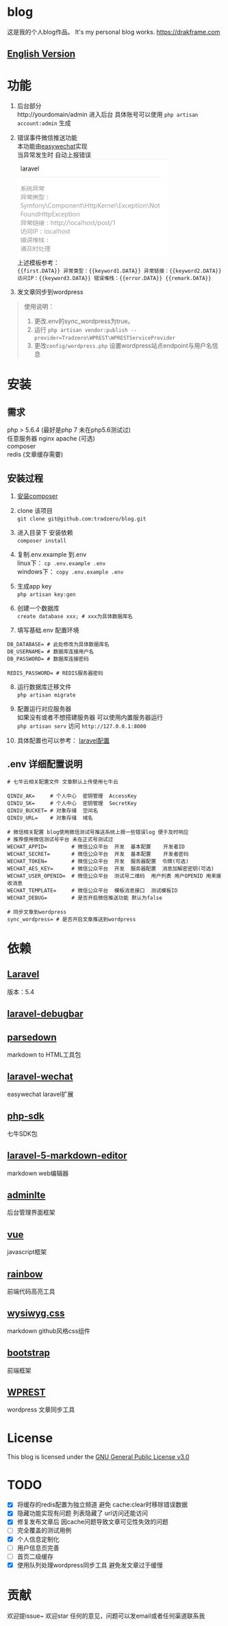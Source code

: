 # blog
这是我的个人blog作品。 It's my personal blog works. https://drakframe.com

## <a href="docs/english.md">English Version</a>

# 功能
1. 后台部分  
http://yourdomain/admin 进入后台 具体账号可以使用 `php artisan account:admin` 生成

2. 错误事件微信推送功能  
本功能由[easywechat](https://easywechat.org/)实现  
当异常发生时 自动上报错误  
![example](imgs/wechat_report.png)  
上述模板参考：  
`{{first.DATA}} 异常类型：{{keyword1.DATA}} 异常链接：{{keyword2.DATA}} 访问IP：{{keyword3.DATA}} 错误堆栈：{{error.DATA}} {{remark.DATA}}`

3. 发文章同步到wordpress

> 使用说明：  
> 1. 更改.env的sync_wordpress为true。
> 2. 运行 `php artisan vendor:publish --provider=Tradzero\WPREST\WPRESTServiceProvider`
> 3. 更改`config/wordpress.php` 设置wordpress站点endpoint与用户名信息

# 安装

## 需求
php > 5.6.4 (最好是php 7 未在php5.6测试过)  
任意服务器 nginx apache (可选)  
composer  
redis (文章缓存需要)  

## 安装过程

1. [安装composer](http://docs.phpcomposer.com/00-intro.html)

2. clone 该项目  
`git clone git@github.com:tradzero/blog.git` 

3. 进入目录下 安装依赖  
`composer install`

4. 复制.env.example 到.env  
linux下： `cp .env.example .env`  
windows下： `copy .env.example .env`

5. 生成app key  
`php artisan key:gen`

6. 创建一个数据库  
`create database xxx; # xxx为具体数据库名`

7. 填写基础.env 配置环境  

```
DB_DATABASE= # 此处修改为具体数据库名
DB_USERNAME= # 数据库连接用户名
DB_PASSWORD= # 数据库连接密码

REDIS_PASSWORD= # REDIS服务器密码
```

8. 运行数据库迁移文件  
`php artisan migrate`

9. 配置运行对应服务器  
如果没有或者不想搭建服务器 可以使用内置服务器运行  
`php artisan serv` 访问 `http://127.0.0.1:8000`

10. 具体配置也可以参考： [laravel配置](http://d.laravel-china.org/docs/5.3/installation)

## .env 详细配置说明

```
# 七牛云相关配置文件 文章默认上传使用七牛云

QINIU_AK=     # 个人中心  密钥管理  AccessKey
QINIU_SK=     # 个人中心  密钥管理  SecretKey
QINIU_BUCKET= # 对象存储  空间名
QINIU_URL=    # 对象存储  域名

# 微信相关配置 blog使用微信测试号推送系统上报一些错误log 便于及时响应
# 推荐使用微信测试号平台 未在正式号测试过
WECHAT_APPID=        # 微信公众平台  开发  基本配置    开发者ID
WECHAT_SECRET=       # 微信公众平台  开发  基本配置    开发者密码
WECHAT_TOKEN=        # 微信公众平台  开发  服务器配置  令牌(可选)
WECHAT_AES_KEY=      # 微信公众平台  开发  服务器配置  消息加解密密钥(可选)
WECHAT_USER_OPENID=  # 微信公众平台  测试号二维码  用户列表 用户OPENID 用来接收消息
WECHAT_TEMPLATE=     # 微信公众平台  模板消息接口  测试模板ID
WECHAT_DEBUG=        # 是否开启微信推送功能 默认为false

# 同步文章到wordpress
sync_wordpress= # 是否开启文章推送到wordpress
```


# 依赖

## [Laravel](https://laravel.com/)  
版本：5.4

## [laravel-debugbar](https://github.com/barryvdh/laravel-debugbar)

## [parsedown](https://github.com/erusev/parsedown)  
markdown to HTML工具包

## [laravel-wechat](https://easywechat.org/)  
easywechat laravel扩展

## [php-sdk](https://github.com/qiniu/php-sdk)  
七牛SDK包

## [laravel-5-markdown-editor](https://github.com/yccphp/laravel-5-markdown-editor)  
markdown web编辑器

## [adminlte](https://adminlte.io/)  
后台管理界面框架

## [vue](https://cn.vuejs.org/)
javascript框架

## [rainbow](https://github.com/ccampbell/rainbow)  
前端代码高亮工具

## [wysiwyg.css](https://github.com/jgthms/wysiwyg.css)
markdown github风格css组件

## [bootstrap](http://getbootstrap.com/)
前端框架

## [WPREST](https://github.com/tradzero/WPREST)
wordpress 文章同步工具

# License

This blog is licensed under the [GNU General Public License v3.0](http://www.gnu.org/licenses/gpl-3.0.html)

# TODO

- [x] 将缓存的redis配置为独立频道 避免 cache:clear时移除错误数据  
- [x] 隐藏功能实现有问题 列表隐藏了 url访问还能访问  
- [x] 修复发布文章后 因cache问题导致文章可见性失效的问题  
- [ ] 完全覆盖的测试用例  
- [x] 个人信息定制化  
- [ ] 用户信息页完善  
- [ ] 首页二级缓存  
- [x] 使用队列处理wordpress同步工具 避免发文章过于缓慢

# 贡献
欢迎提issue~ 欢迎star  任何的意见，问题可以发email或者任何渠道联系我